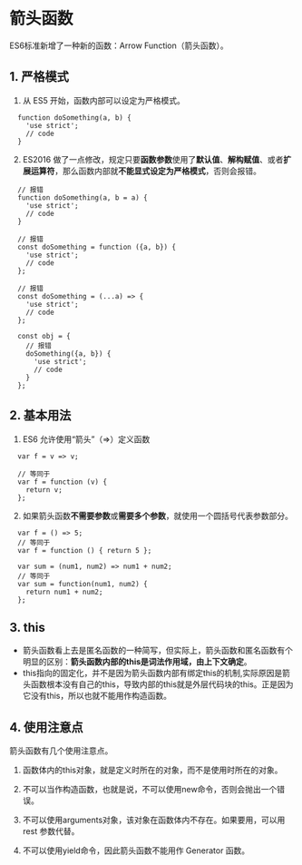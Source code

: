 # 箭头函数
ES6标准新增了一种新的函数：Arrow Function（箭头函数）。

## 1. 严格模式
  1. 从 ES5 开始，函数内部可以设定为严格模式。
  ```JS
    function doSomething(a, b) {
      'use strict';
      // code
    }
  ```
  2. ES2016 做了一点修改，规定只要**函数参数**使用了**默认值**、**解构赋值**、或者**扩展运算符**，那么函数内部就**不能显式设定为严格模式**，否则会报错。
  ```JS
    // 报错
    function doSomething(a, b = a) {
      'use strict';
      // code
    }

    // 报错
    const doSomething = function ({a, b}) {
      'use strict';
      // code
    };

    // 报错
    const doSomething = (...a) => {
      'use strict';
      // code
    };

    const obj = {
      // 报错
      doSomething({a, b}) {
        'use strict';
        // code
      }
    };
  ```

## 2. 基本用法
  1. ES6 允许使用“箭头”（=>）定义函数
  ```JS
    var f = v => v;

    // 等同于
    var f = function (v) {
      return v;
    };
  ```

  2. 如果箭头函数**不需要参数**或**需要多个参数**，就使用一个圆括号代表参数部分。
  ```JS
    var f = () => 5;
    // 等同于
    var f = function () { return 5 };

    var sum = (num1, num2) => num1 + num2;
    // 等同于
    var sum = function(num1, num2) {
      return num1 + num2;
    };
  ```
## 3. this
  - 箭头函数看上去是匿名函数的一种简写，但实际上，箭头函数和匿名函数有个明显的区别：**箭头函数内部的this是词法作用域，由上下文确定**。
  - this指向的固定化，并不是因为箭头函数内部有绑定this的机制,实际原因是箭头函数根本没有自己的this，导致内部的this就是外层代码块的this。正是因为它没有this，所以也就不能用作构造函数。

## 4. 使用注意点 
  箭头函数有几个使用注意点。
  1. 函数体内的this对象，就是定义时所在的对象，而不是使用时所在的对象。

  2. 不可以当作构造函数，也就是说，不可以使用new命令，否则会抛出一个错误。

  3. 不可以使用arguments对象，该对象在函数体内不存在。如果要用，可以用 rest 参数代替。

  4. 不可以使用yield命令，因此箭头函数不能用作 Generator 函数。